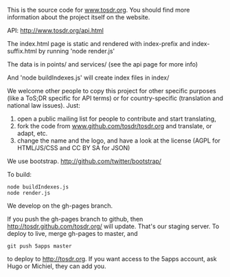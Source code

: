 This is the source code for www.tosdr.org. You should
find more information about the project itself on the website.

API: http://www.tosdr.org/api.html 

The index.html page is static and rendered with index-prefix and index-suffix.html by running 'node render.js'

The data is in points/ and services/ (see the api page for more info)

And 'node buildIndexes.js' will create index files in index/

We welcome other people to copy this project for other specific purposes (like a ToS;DR specific for API terms) or for country-specific (translation and national law issues). Just:
 1. open a public mailing list for people to contribute and start translating,
 2. fork the code from www.github.com/tosdr/tosdr.org and translate, or adapt, etc.
 3. change the name and the logo, and have a look at the license (AGPL for HTML/JS/CSS and CC BY SA for JSON) 
 
We use bootstrap. http://github.com/twitter/bootstrap/

To build:

    node buildIndexes.js
    node render.js

We develop on the gh-pages branch.

If you push the gh-pages branch to github, then http://tosdr.github.com/tosdr.org/ will update. That's our staging server. To deploy to live, merge gh-pages to master, and

    git push 5apps master

to deploy to http://tosdr.org. If you want access to the 5apps account, ask Hugo or Michiel, they can add you.
